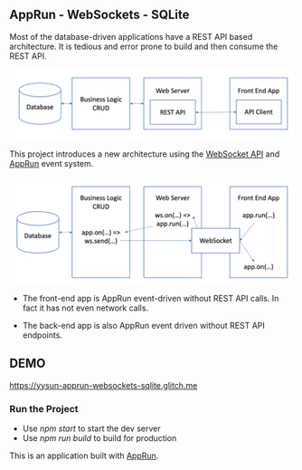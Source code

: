 ## AppRun - WebSockets - SQLite

Most of the database-driven applications have a REST API based architecture. It is tedious and error prone to build and then consume the REST API.

![](architecture-old.png)

This project introduces a new architecture using the [WebSocket API](https://developer.mozilla.org/en-US/docs/Web/API/WebSockets_API) and [AppRun](https://github.com/yysun/apprun) event system.

![](architecture-new.png)

* The front-end app is AppRun event-driven without REST API calls. In fact it has not even network calls.

* The back-end app is also AppRun event driven without REST API endpoints.

## DEMO

https://yysun-apprun-websockets-sqlite.glitch.me

### Run the Project

* Use _npm start_ to start the dev server
* Use _npm run build_ to build for production

This is an application built with [AppRun](https://github.com/yysun/apprun).